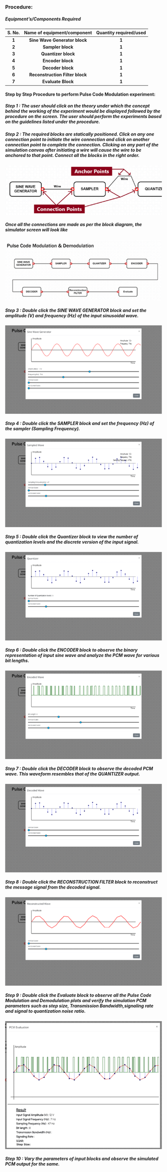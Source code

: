### **Procedure:**

##### **Equipment’s/Components Required**

|   **S. No.**   |    **Name of equipment/component**   | **Quantity required/used** |
| :---:        | :---:        |    :----:   |  
| **1** | **Sine Wave Generator block**     | **1**      |
| **2** | **Sampler block**   | **1**       |
| **3** | **Quantizer block**   | **1**       |
| **4** | **Encoder block**   | **1**       |
| **5** | **Decoder block**   | **1**       |
| **6** | **Reconstruction Filter block**   | **1**       |
| **7** | **Evaluate Block**   | **1**       |

#### **Step by Step Procedure to perform Pulse Code Modulation experiment:**

##### **Step 1 :** The user should click on the theory under which the concept behind the working of the experiment would be displayed followed by the procedure on the screen. The user should perform the experiments based on the guidelines listed under the procedure.

#####  **Step 2 :** The required blocks are statically positioned. Click on any one connection point to initiate the wire connection and click on another connection point to complete the connection. Clicking on any part of the simulation canvas after initiating a wire will cause the wire to be anchored to that point. Connect all the blocks in the right order.

![Anchor points](./images/00.png)

##### Once all the connections are made as per the block diagram, the simulator screen will look like

![PCM1](./images/01.png)

#####  **Step 3 :** Double click the SINE WAVE GENERATOR block and set the amplitude (V) and frequency (Hz) of the input sinusoidal wave.

![PCM2](./images/02.png)

#####  **Step 4 :** Double click the SAMPLER block and set the frequency (Hz) of the sampler (Sampling Frequency).

![PCM3](./images/03.png)

#####  **Step 5 :** Double click the Quantizer block to view the number of quantization levels and the discrete version of the input signal.

![PCM4](./images/04.png)

#####  **Step 6 :** Double click the ENCODER block to observe the binary representation of input sine wave and analyze the PCM wave for various bit lengths. 

![PCM5](./images/05.png)

#####  **Step 7 :** Double click the DECODER block to observe the decoded PCM wave. This waveform resembles that of the QUANTIZER output. 

![PCM6](./images/06.png)

#####  **Step 8 :** Double click the RECONSTRUCTION FILTER block to reconstruct the message signal from the decoded signal. 

![PCM7](./images/07.png)

#####  **Step 9 :** Double click the Evaluate block to observe all the Pulse Code Modulation and Demodulation plots and verify the simulation  PCM parameters such as step size, Transmission Bandwidth,signaling rate and signal to quantization noise ratio.  

![PCM8](./images/08.png)

##### **Step 10 :** Vary the parameters of input blocks and observe the simulated PCM output for the same.